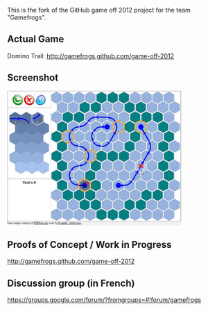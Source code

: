 This is the fork of the GitHub game off 2012 project for the team "Gamefrogs".

## Actual Game
Domino Trail: http://gamefrogs.github.com/game-off-2012

## Screenshot
![Domino Trail screenshot](ScreenShot.jpg)

## Proofs of Concept / Work in Progress
http://gamefrogs.github.com/game-off-2012

## Discussion group (in French)
https://groups.google.com/forum/?fromgroups=#!forum/gamefrogs
